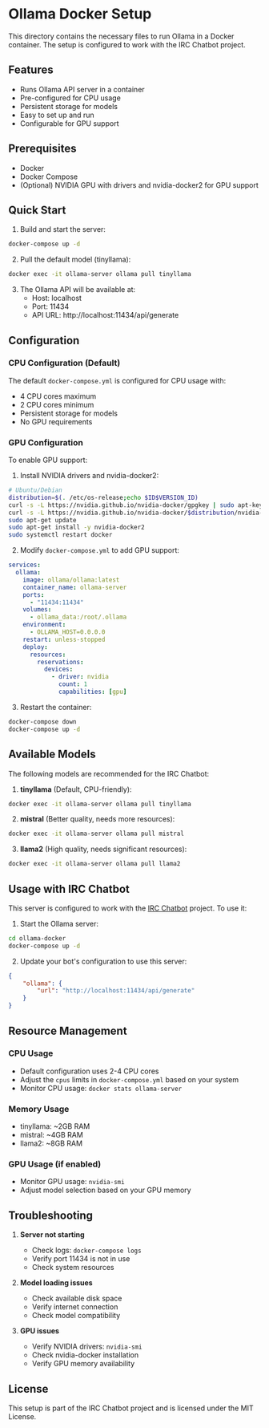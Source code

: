 # Ollama Docker Setup

This directory contains the necessary files to run Ollama in a Docker container. The setup is configured to work with the IRC Chatbot project.

## Features

- Runs Ollama API server in a container
- Pre-configured for CPU usage
- Persistent storage for models
- Easy to set up and run
- Configurable for GPU support

## Prerequisites

- Docker
- Docker Compose
- (Optional) NVIDIA GPU with drivers and nvidia-docker2 for GPU support

## Quick Start

1. Build and start the server:
```bash
docker-compose up -d
```

2. Pull the default model (tinyllama):
```bash
docker exec -it ollama-server ollama pull tinyllama
```

3. The Ollama API will be available at:
   - Host: localhost
   - Port: 11434
   - API URL: http://localhost:11434/api/generate

## Configuration

### CPU Configuration (Default)

The default `docker-compose.yml` is configured for CPU usage with:
- 4 CPU cores maximum
- 2 CPU cores minimum
- Persistent storage for models
- No GPU requirements

### GPU Configuration

To enable GPU support:

1. Install NVIDIA drivers and nvidia-docker2:
```bash
# Ubuntu/Debian
distribution=$(. /etc/os-release;echo $ID$VERSION_ID)
curl -s -L https://nvidia.github.io/nvidia-docker/gpgkey | sudo apt-key add -
curl -s -L https://nvidia.github.io/nvidia-docker/$distribution/nvidia-docker.list | sudo tee /etc/apt/sources.list.d/nvidia-docker.list
sudo apt-get update
sudo apt-get install -y nvidia-docker2
sudo systemctl restart docker
```

2. Modify `docker-compose.yml` to add GPU support:
```yaml
services:
  ollama:
    image: ollama/ollama:latest
    container_name: ollama-server
    ports:
      - "11434:11434"
    volumes:
      - ollama_data:/root/.ollama
    environment:
      - OLLAMA_HOST=0.0.0.0
    restart: unless-stopped
    deploy:
      resources:
        reservations:
          devices:
            - driver: nvidia
              count: 1
              capabilities: [gpu]
```

3. Restart the container:
```bash
docker-compose down
docker-compose up -d
```

## Available Models

The following models are recommended for the IRC Chatbot:

1. **tinyllama** (Default, CPU-friendly):
```bash
docker exec -it ollama-server ollama pull tinyllama
```

2. **mistral** (Better quality, needs more resources):
```bash
docker exec -it ollama-server ollama pull mistral
```

3. **llama2** (High quality, needs significant resources):
```bash
docker exec -it ollama-server ollama pull llama2
```

## Usage with IRC Chatbot

This server is configured to work with the [IRC Chatbot](https://github.com/nrdgrrrl/IRC-Chatbot) project. To use it:

1. Start the Ollama server:
```bash
cd ollama-docker
docker-compose up -d
```

2. Update your bot's configuration to use this server:
```json
{
    "ollama": {
        "url": "http://localhost:11434/api/generate"
    }
}
```

## Resource Management

### CPU Usage
- Default configuration uses 2-4 CPU cores
- Adjust the `cpus` limits in `docker-compose.yml` based on your system
- Monitor CPU usage: `docker stats ollama-server`

### Memory Usage
- tinyllama: ~2GB RAM
- mistral: ~4GB RAM
- llama2: ~8GB RAM

### GPU Usage (if enabled)
- Monitor GPU usage: `nvidia-smi`
- Adjust model selection based on your GPU memory

## Troubleshooting

1. **Server not starting**
   - Check logs: `docker-compose logs`
   - Verify port 11434 is not in use
   - Check system resources

2. **Model loading issues**
   - Check available disk space
   - Verify internet connection
   - Check model compatibility

3. **GPU issues**
   - Verify NVIDIA drivers: `nvidia-smi`
   - Check nvidia-docker installation
   - Verify GPU memory availability

## License

This setup is part of the IRC Chatbot project and is licensed under the MIT License. 